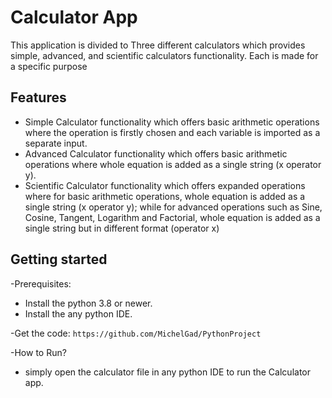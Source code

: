 # Calculator App

This application is divided to Three different calculators which provides simple, advanced, and scientific calculators functionality.
Each is made for a specific purpose

## Features

- Simple Calculator functionality which offers basic arithmetic operations where the operation is firstly chosen and each variable is imported as 
  a separate input.
- Advanced Calculator functionality which offers basic arithmetic operations where whole equation is added as a single string (x operator y).
- Scientific Calculator functionality which offers expanded operations where for basic arithmetic operations, whole equation is added as a single string 
  (x operator y); while for advanced operations such as Sine, Cosine, Tangent, Logarithm and Factorial, whole equation is added as a single string 
  but in different format (operator x)


## Getting started
-Prerequisites:
  - Install the python 3.8 or newer.
  - Install the any python IDE.

-Get the code:
    ```
   https://github.com/MichelGad/PythonProject
    ```
    
-How to Run?
  - simply open the calculator file in any python IDE to run the Calculator app.
